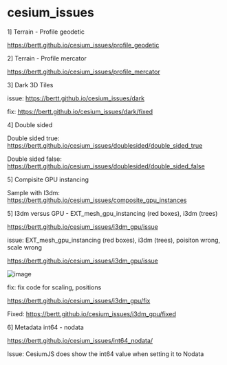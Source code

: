 # cesium_issues


1] Terrain - Profile geodetic

https://bertt.github.io/cesium_issues/profile_geodetic

2] Terrain - Profile mercator

https://bertt.github.io/cesium_issues/profile_mercator

3] Dark 3D Tiles

issue: https://bertt.github.io/cesium_issues/dark

fix: https://bertt.github.io/cesium_issues/dark/fixed

4] Double sided

Double sided true: https://bertt.github.io/cesium_issues/doublesided/double_sided_true

Double sided false: https://bertt.github.io/cesium_issues/doublesided/double_sided_false

5] Compisite GPU instancing

Sample with I3dm: https://bertt.github.io/cesium_issues/composite_gpu_instances

5] I3dm versus GPU -  EXT_mesh_gpu_instancing (red boxes), i3dm (trees)

https://bertt.github.io/cesium_issues/i3dm_gpu/issue

issue: EXT_mesh_gpu_instancing (red boxes), i3dm (trees), poisiton wrong, scale wrong

https://bertt.github.io/cesium_issues/i3dm_gpu/issue

![image](https://github.com/bertt/cesium_issues/assets/538812/8a053b75-c84b-46d1-ae45-01293c3e53f6)

fix: fix code for scaling, positions

https://bertt.github.io/cesium_issues/i3dm_gpu/fix

Fixed: https://bertt.github.io/cesium_issues/i3dm_gpu/fixed


6] Metadata int64 - nodata

https://bertt.github.io/cesium_issues/int64_nodata/

Issue: CesiumJS does show the int64 value when setting it to Nodata

